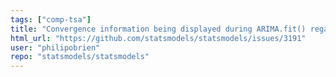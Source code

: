 ```yaml
---
tags: ["comp-tsa"]
title: "Convergence information being displayed during ARIMA.fit() regardless of disp value"
html_url: "https://github.com/statsmodels/statsmodels/issues/3191"
user: "philipobrien"
repo: "statsmodels/statsmodels"
---
```


